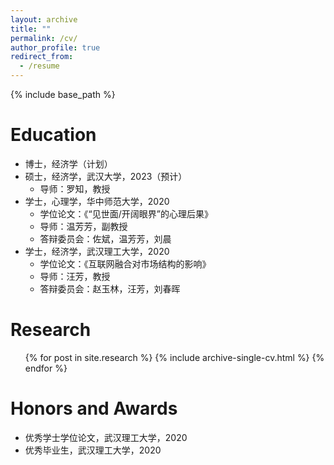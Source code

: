 ```yaml
---
layout: archive
title: ""
permalink: /cv/
author_profile: true
redirect_from:
  - /resume
---
```


{% include base_path %}

Education
======
* 博士，经济学（计划）
* 硕士，经济学，武汉大学，2023（预计）
  * 导师：罗知，教授
* 学士，心理学，华中师范大学，2020
  * 学位论文：《“见世面/开阔眼界”的心理后果》
  * 导师：温芳芳，副教授
  * 答辩委员会：佐斌，温芳芳，刘晨
* 学士，经济学，武汉理工大学，2020
  * 学位论文：《互联网融合对市场结构的影响》
  * 导师：汪芳，教授
  * 答辩委员会：赵玉林，汪芳，刘春晖

Research
======
  <ul>{% for post in site.research %}
    {% include archive-single-cv.html %}
  {% endfor %}</ul>
  
Honors and Awards
======
* 优秀学士学位论文，武汉理工大学，2020
* 优秀毕业生，武汉理工大学，2020
